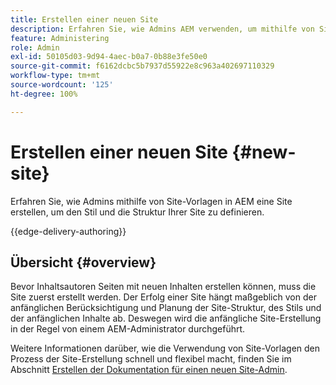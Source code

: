 ```yaml
---
title: Erstellen einer neuen Site
description: Erfahren Sie, wie Admins AEM verwenden, um mithilfe von Site-Vorlagen eine Site zu erstellen und den Stil und die Struktur Ihrer Site zu definieren.
feature: Administering
role: Admin
exl-id: 50105d03-9d94-4aec-b0a7-0b88e3fe50e0
source-git-commit: f6162dcbc5b7937d55922e8c963a402697110329
workflow-type: tm+mt
source-wordcount: '125'
ht-degree: 100%

---
```



# Erstellen einer neuen Site {#new-site}

Erfahren Sie, wie Admins mithilfe von Site-Vorlagen in AEM eine Site erstellen, um den Stil und die Struktur Ihrer Site zu definieren.

{{edge-delivery-authoring}}

## Übersicht {#overview}

Bevor Inhaltsautoren Seiten mit neuen Inhalten erstellen können, muss die Site zuerst erstellt werden. Der Erfolg einer Site hängt maßgeblich von der anfänglichen Berücksichtigung und Planung der Site-Struktur, des Stils und der anfänglichen Inhalte ab. Deswegen wird die anfängliche Site-Erstellung in der Regel von einem AEM-Administrator durchgeführt.

Weitere Informationen darüber, wie die Verwendung von Site-Vorlagen den Prozess der Site-Erstellung schnell und flexibel macht, finden Sie im Abschnitt [Erstellen der Dokumentation für einen neuen Site-Admin](/help/sites-cloud/administering/site-creation/create-site.md).

